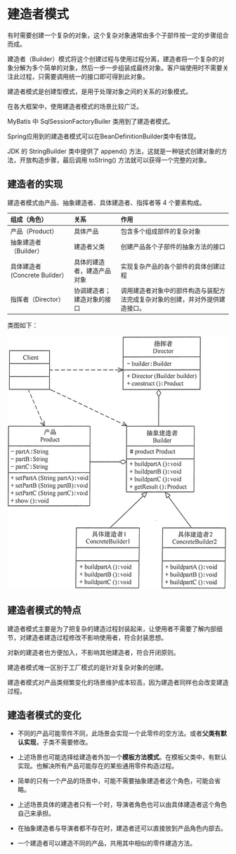 # 建造者模式

有时需要创建一个复杂的对象，这个复杂对象通常由多个子部件按一定的步骤组合而成。

建造者（Builder）模式将这个创建过程与使用过程分离，建造者将一个复杂的对象分解为多个简单的对象，然后一步一步组装成最终对象。客户端使用时不需要关注此过程，只需要调用统一的接口即可得到此对象。

建造者模式是创建型模式，是用于处理对象之间的关系的对象模式。

在各大框架中，使用建造者模式的场景比较广泛。

MyBatis 中 SqlSessionFactoryBuiler 类用到了建造者模式。

Spring应用到的建造者模式可以在BeanDefinitionBuilder类中有体现。

JDK 的 StringBuilder 类中提供了 append() 方法，这就是一种链式创建对象的方法，开放构造步骤，最后调用 toString() 方法就可以获得一个完整的对象。

## 建造者的实现

建造者模式由产品、抽象建造者、具体建造者、指挥者等 4 个要素构成。

| 组成（角色）                  | 关系                       | 作用                                                         |
| :---------------------------- | :------------------------- | :----------------------------------------------------------- |
| 产品（Product）               | 具体产品                   | 包含多个组成部件的复杂对象                                   |
| 抽象建造者（Builder）         | 建造者父类                 | 创建产品各个子部件的抽象方法的接口                           |
| 具体建造者(Concrete Builder） | 具体的建造者，建造产品对象 | 实现复杂产品的各个部件的具体创建过程                         |
| 指挥者（Director）            | 协调建造者；建造对象的接口 | 调用建造者对象中的部件构造与装配方法完成复杂对象的创建，并对外提供建造接口。 |

类图如下：

![pattern_builder](pattern_builder.png)

## 建造者模式的特点

建造者模式主要是为了把复杂的建造过程封装起来，让使用者不需要了解内部细节，对建造者建造过程修改不影响使用者，符合封装思想。

对新的建造者也方便加入，不影响其他建造者，符合开闭原则。

建造者模式唯一区别于工厂模式的是针对复杂对象的创建。

建造者模式对产品类频繁变化的场景维护成本较高，因为建造者同样也会改变建造过程。

## 建造者模式的变化

- 不同的产品可能零件不同，此场景会实现一个此零件的空方法。或者**父类有默认实现**，子类不需要修改。
- 上述场景也可能选择给建造者外加一个**模板方法模式**。在模板父类中，有默认实现。也解决所有产品可能存在的某些通用零件构造过程。

- 简单的只有一个产品的场景中，可能不需要抽象建造者这个角色，可能会省略。
- 上述场景具体的建造者只有一个时，导演者角色也可以由具体建造者这个角色自己来承担。
- 在抽象建造者与导演者都不存在时，建造者还可以直接放到产品角色内部去。
- 一个建造者可以建造不同的产品，共用其中相似的零件建造方法。

